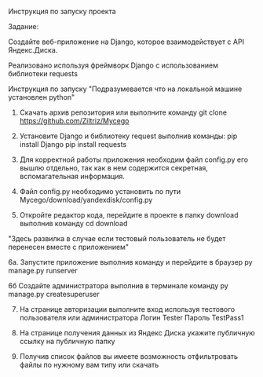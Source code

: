 Инструкция по запуску проекта

Задание:

Создайте веб-приложение на Django, которое взаимодействует с API Яндекс.Диска.

Реализовано используя фреймворк Django с использованием библиотеки requests

Инструкция по запуску
"Подразумевается что на локальной машине установлен python"

1. Скачать архив репозитория или выполните команду git clone https://github.com/Ziltriz/Mycego

2. Установите Django и библиотеку request выполнив команды:
 pip install Django
 pip install requests

3. Для корректной работы приложения необходим файл config.py его вышлю отдельно,
так как в нем содержится секретная, вспомагательная информация.

4. Файл config.py необходимо установить по пути Mycego/download/yandexdisk/config.py

5. Откройте редактор кода, перейдите в проекте в папку download выполнив команду
cd download

"Здесь развилка в случае если тестовый пользователь не будет перенесен вместе с приложением"

6a. Запустите приложение выполнив команду и перейдите в браузер
py manage.py runserver

6б Создайте администратора выполнив в терминале команду 
py manage.py createsuperuser

7. На странице авторизации выполните вход используя тестового пользователя или администратора
Логин Tester
Пароль TestPass1

8. На странице получения данных из Яндекс Диска укажите публичную ссылку на публичную папку

9. Получив список файлов вы имеете возможность отфильтровать файлы по нужному вам типу или скачать


